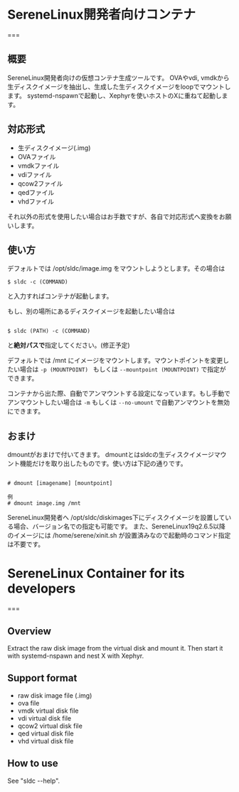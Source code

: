 # SereneLinux開発者向けコンテナ
===

## 概要

SereneLinux開発者向けの仮想コンテナ生成ツールです。
OVAやvdi, vmdkから生ディスクイメージを抽出し、生成した生ディスクイメージをloopでマウントします。
systemd-nspawnで起動し、Xephyrを使いホストのXに重ねて起動します。

## 対応形式

+ 生ディスクイメージ(.img)
+ OVAファイル
+ vmdkファイル
+ vdiファイル
+ qcow2ファイル
+ qedファイル
+ vhdファイル

それ以外の形式を使用したい場合はお手数ですが、各自で対応形式へ変換をお願いします。
## 使い方

デフォルトでは /opt/sldc/image.img をマウントしようとします。その場合は

```
$ sldc -c (COMMAND)
```

と入力すればコンテナが起動します。

もし、別の場所にあるディスクイメージを起動したい場合は

```

$ sldc (PATH) -c (COMMAND)

```

と**絶対パスで**指定してください。(修正予定)

デフォルトでは /mnt にイメージをマウントします。マウントポイントを変更したい場合は
`-p (MOUNTPOINT) ` もしくは `--mountpoint (MOUNTPOINT)` で指定ができます。

コンテナから出た際、自動でアンマウントする設定になっています。もし手動でアンマウントしたい場合は
`-m` もしくは `--no-umount` で自動アンマウントを無効にできます。

## おまけ
dmountがおまけで付いてきます。
dmountとはsldcの生ディスクイメージマウント機能だけを取り出したものです。使い方は下記の通りです。

```

# dmount [imagename] [mountpoint]

例
# dmount image.img /mnt

```

SereneLinux開発者へ
/opt/sldc/diskimages下にディスクイメージを設置している場合、バージョン名での指定も可能です。
また、SereneLinux19q2.6.5以降のイメージには /home/serene/xinit.sh が設置済みなので起動時のコマンド指定は不要です。

# SereneLinux Container for its developers
===
## Overview

Extract the raw disk image from the virtual disk and mount it.
Then start it with systemd-nspawn and nest X with Xephyr.

## Support format

+ raw disk image file (.img)
+ ova file
+ vmdk virtual disk file
+ vdi virtual disk file
+ qcow2 virtual disk file
+ qed virtual disk file
+ vhd virtual disk file

## How to use
See "sldc --help".
